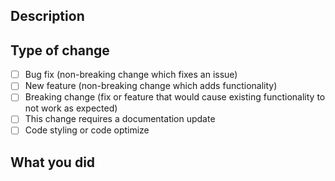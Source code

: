 ## Description

<!-- Please include a summary of the changes and the related issue. Please also include relevant motivation and context. List any dependencies that are required for this change. -->


## Type of change

<!-- Please delete options that are not relevant. -->
- [ ] Bug fix (non-breaking change which fixes an issue)
- [ ] New feature (non-breaking change which adds functionality)
- [ ] Breaking change (fix or feature that would cause existing functionality to not work as expected)
- [ ] This change requires a documentation update
- [ ] Code styling or code optimize

## What you did

<!-- Please list the major changes in your PR. -->

